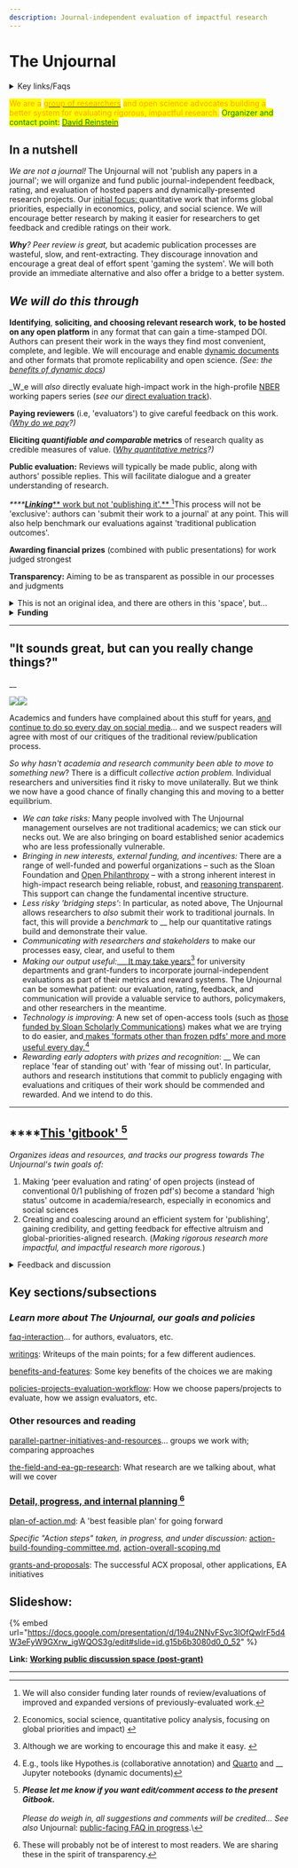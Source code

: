 ```yaml
---
description: Journal-independent evaluation of impactful research
---
```


# The Unjournal

<details>

<summary>Key links/Faqs</summary>

* ****[Guidelines for Evaluators](policies-projects-evaluation-workflow/evaluation/guidelines-for-evaluators/)

<!---->

* [benefits-and-features](benefits-and-features/ "mention")

<!---->

* [Key writings (outlining/presenting the proposal)](readme/writings/)

<!---->

* [Slide deck](https://docs.google.com/presentation/d/194u2NNvFSvc3IOfQwIrF5d4W3eFyW9GXrw\_igWQOS3g/edit#slide=id.g15b6b3080d0\_0\_52)

<!---->

* ['Why would researchers want to submit their work' (a top FAQ)](faq-interaction/for-researchers-authors.md#why-should-researchers-and-groups-submit-their-work-to-and-engage-with-the-unjournal)

</details>

<mark style="color:orange;">We are a</mark> [<mark style="color:orange;">group of researchers</mark>](readme/discussion-team/who-are-we-our-team/) <mark style="color:orange;">and open science advocates building a better system for evaluating rigorous, impactful research.</mark> <mark style="color:green;">Organizer and contact point:</mark> [<mark style="color:green;">David Reinstein</mark>](http://davidreinstein.org)<mark style="color:green;"></mark>

## In a nutshell&#x20;

_We are not a journal!_ The Unjournal will not 'publish any papers in a journal'; we will organize and fund public journal-independent feedback, rating, and evaluation of hosted papers and dynamically-presented research projects. Our [initial focus: ](policies-projects-evaluation-workflow/considering-projects/)quantitative work that informs global priorities, especially in economics, policy, and social science. We will encourage better research by making it easier for researchers to get feedback and credible ratings on their work.

_**Why**? Peer review is great,_ but academic publication processes are wasteful, slow, and rent-extracting. They discourage innovation and encourage a great deal of effort spent 'gaming the system'. We will both provide an immediate alternative and also offer a bridge to a better system.



## _**We will do this through**_

**Identifying**, **soliciting, and choosing relevant research work,** **to be hosted on any open platform** in any format that can gain a time-stamped DOI. Authors can present their work in the ways they find most convenient, complete, and legible. We will encourage and enable [dynamic documents](https://berkeley-scf.github.io/tutorial-dynamic-docs/) and other formats that promote replicability and open science. _(See: the_ [_benefits of dynamic docs_](https://effective-giving-marketing.gitbook.io/unjournal-x-ea-and-global-priorities-research/benefits-and-features/benefits-of-dynamic-documents)_)_

_W_e will _also_ directly evaluate high-impact work in the high-profile [NBER](https://www.nber.org/papers?page=1\&perPage=50\&sortBy=public\_date) working papers series (_see our_ [direct evaluation track](policies-projects-evaluation-workflow/considering-projects/direct-evaluation-track.md)).&#x20;

**Paying reviewers** (i.e, 'evaluators') to give careful feedback on this work.  _(_[_Why do we pay_](https://effective-giving-marketing.gitbook.io/unjournal-x-ea-and-global-priorities-research/policies-projects-evaluation-workflow/why-pay-evaluators-reviewers)_?)_

**Eliciting **_**quantifiable and comparable**_** metrics** of research quality as credible measures of value.  ([_Why quantitative metrics_](https://effective-giving-marketing.gitbook.io/unjournal-x-ea-and-global-priorities-research/policies-projects-evaluation-workflow/evaluation/guidelines-for-evaluators/why-these-guidelines#why-numerical-ratings)_?)_

**Public evaluation:** Reviews will typically be made public, along with authors' possible replies. This will facilitate dialogue and a greater understanding of research.

_****_[_**Linking**_** work but not 'publishing it'.** ](#user-content-fn-1)[^1]This process will not be 'exclusive': authors can 'submit their work to a journal' at any point. This will also help benchmark our evaluations against 'traditional publication outcomes'.&#x20;

**Awarding financial prizes** (combined with public presentations) for work judged strongest

**Transparency:** Aiming to be as transparent as possible in our processes and judgments

<details>

<summary>This is not an original idea, and there are others in this 'space', but...</summary>

For example, this proposal is closely related to Elife's ["Publish, Review, Curate" model](https://elifesciences.org/articles/64910); see their updated (Oct 2022) model [here](https://elifesciences.org/inside-elife/54d63486/elife-s-new-model-changing-the-way-you-share-your-research). (However, we cover a different research focus, and make some different choices, discussed below.)\
\
Below, we discuss other [parallel-partner-initiatives-and-resources](parallel-partner-initiatives-and-resources/ "mention"), many of whom we hope to work with. However, we think we are the only group funded to do this in this [particular research area/focus](#user-content-fn-2)[^2]. We are also taking a different approach to previous efforts, including funding evaluation (see [why-pay-evaluators-reviewers.md](policies-projects-evaluation-workflow/evaluation/why-pay-evaluators-reviewers.md "mention")) and asking for quantified ratings and predictions (see [guidelines-for-evaluators](policies-projects-evaluation-workflow/evaluation/guidelines-for-evaluators/ "mention")).

</details>

<details>

<summary><strong>Funding</strong></summary>

Our current funding comes from [acx-ltff-grant-proposal-as-submitted-successfull](grants-and-proposals/acx-ltff-grant-proposal-as-submitted-successfull/ "mention") grant (ACX passed it to the Long Term Future Fund, who awarded it). This funding will run out in February 2023\
\
We have submitted some other grant applications. E.g., see our u_nsuccessful:_ [_FTX application HERE_](grants-and-proposals/unsuccessful-applications/ftx-future-fund-for-further-funding-unsuccessful.md)_,_ other grant applications are linked below. We are sharing these in the spirit of transparency.\
__\
_We are still seeking more funding, several applications are pending._

</details>

****

## **"It sounds great, but can you really change things?"**

__

![](https://lh5.googleusercontent.com/HN1Kx8arVLnBNHhANsxlopEdxxlpOCOQEsMn3H4lhser-dC69B8ds1NXbJL2Y2NZ\_kPn-pjzP-T6TooGV0qPf9Vf0SNIXfmPymqZFUDbEJLiL0fvAzQ-Pr93gb3uudHkw62TOrEF6x6\_1XswN2z3CGusk9AcO2DG7paUkIWhB5-BB4w6RxPuYQplBjpQQC-b)![](https://lh6.googleusercontent.com/fF\_YDvF49H4pgDeK80bvybGMFYV1KFYf-yQ5oZbCorO\_WMbQqfLFUXDgNGTdalkAJp52nFuvyL2Z4haKwfnAkVcxZ5JyaM1t2jVt9R8oYT7-h6uR73PPoc1XZncQ0QgyXE-M6Famb0TX8mLp4BV2UuI-7vrRgvbiVltOdrywyV67zZIwzlpwDeLfKTt1E0U5)

Academics and funders have complained about this stuff for years, [and continue to do so every day on social media](https://docs.google.com/presentation/d/194u2NNvFSvc3IOfQwIrF5d4W3eFyW9GXrw\_igWQOS3g/edit#slide=id.g15b6b3080d0\_0\_528)... and we suspect readers will agree with most of our critiques of the traditional review/publication process.

_So why hasn't academia and research community been able to move to something new_? There is a difficult _collective action problem._ Individual researchers and universities find it risky to move unilaterally. But we think we now have a good chance of finally changing this and moving to a better equilibrium.&#x20;

* _We can take risks:_ Many people involved with The Unjournal management ourselves are not traditional academics; we can stick our necks out. We are also bringing on board established senior academics who are less professionally vulnerable.
* _Bringing in new interests, external funding, and incentives:_ There are a range of well-funded and powerful organizations – such as the Sloan Foundation and [Open Philanthropy](https://www.openphilanthropy.org/) – with a strong inherent interest in high-impact research being reliable, robust, and [reasoning transparent](https://www.openphilanthropy.org/research/reasoning-transparency/). This support can change the fundamental incentive structure.
* _Less risky 'bridging steps'_: In particular, as noted above, The Unjournal allows researchers to _also_ submit their work to traditional journals. In fact, this will provide a _benchmark_ to __ help our quantitative ratings build and demonstrate their value.&#x20;
* _Communicating with researchers and stakeholders_ to make our processes easy, clear, and useful to them
* _Making our output useful:_[ __ It may take years](#user-content-fn-3)[^3] for university departments and grant-funders to incorporate journal-independent evaluations as part of their metrics and reward systems.  The Unjournal can be somewhat patient: our evaluation, rating, feedback, and communication will provide a valuable service to authors, policymakers, and other researchers in the meantime.&#x20;
* _Technology is improving:_ A new set of open-access tools (such as [those funded by Sloan Scholarly Communications](https://sloan.org/grants-database?setsubprogram=9)) makes what we are trying to do easier, and[ makes 'formats other than frozen pdfs' more and more useful every day.](#user-content-fn-4)[^4]
* _Rewarding early adopters with prizes and recognition_: __ We can replace 'fear of standing out' with 'fear of missing out'. In particular, authors and research institutions that commit to publicly engaging with evaluations and critiques of their work should be commended and rewarded. And we intend to do this.

****

## ****[**This 'gitbook'** ](#user-content-fn-5)[^5]

_Organizes ideas and resources, and tracks our progress towards The Unjournal's twin goals of:_

1. Making ‘peer evaluation and rating’ of open projects (instead of conventional 0/1 publishing of frozen pdf's) become a standard 'high status' outcome in academia/research, especially in economics and social sciences
2. Creating and coalescing around an efficient system for 'publishing', gaining credibility, and getting feedback for effective altruism and global-priorities-aligned research. (_Making rigorous research more impactful, and impactful research more rigorous._)

<details>

<summary>Feedback and discussion </summary>

\
**Discussion space:** I've set up a post-grant "'Unjournal'": <mark style="background-color:orange;">Action plan discussion space"</mark> [<mark style="background-color:orange;">HERE</mark>](https://docs.google.com/document/d/1Ojb3a2X12av3c97wezYD6zLRkdo1xlx5r21cblf11JY/edit?usp=sharing)<mark style="background-color:orange;">.</mark> 25 Jun 2022 update: I have not kept the above discussion space fully updated.

_**Please let me know if you want edit/comment access to the present Gitbook.**_\
\
_Please do weigh in, all suggestions and comments will be credited... See also_ Unjournal: [public-facing FAQ in progress](https://docs.google.com/document/d/1czeeaLFg9BcsCOJLHYxvnym5icvwmOEtQyEGuc8aaXA/edit).\


</details>

## Key sections/subsections

### _Learn more about The Unjournal, our goals and policies_&#x20;

[faq-interaction](faq-interaction/ "mention")... for authors, evaluators, etc.

[writings](readme/writings/ "mention"): Writeups of the main points; for a few different audiences.

[benefits-and-features](benefits-and-features/ "mention"): Some key benefits of the choices we are making

[policies-projects-evaluation-workflow](policies-projects-evaluation-workflow/ "mention"): How we choose papers/projects to evaluate, how we assign evaluators, etc.



### Other resources and reading

[parallel-partner-initiatives-and-resources](parallel-partner-initiatives-and-resources/ "mention")... groups we work with; comparing approaches

[the-field-and-ea-gp-research](the-field-and-ea-gp-research/ "mention"): What research are we talking about, what will we cover



### [Detail, progress, and internal planning ](#user-content-fn-6)[^6]

[plan-of-action.md](readme/discussion-team/plan-of-action.md "mention"): A 'best feasible plan' for going forward

_Specific "Action steps" taken, in progress, and under discussion:_ [action-build-founding-committee.md](action-and-progress/action-build-founding-committee.md "mention"), [action-overall-scoping.md](management-tech-details-discussion/action-overall-scoping.md "mention")

[grants-and-proposals](grants-and-proposals/ "mention"): The successful ACX proposal, other applications, EA initiatives



## Slideshow:

{% embed url="https://docs.google.com/presentation/d/194u2NNvFSvc3IOfQwIrF5d4W3eFyW9GXrw_igWQOS3g/edit#slide=id.g15b6b3080d0_0_52" %}

**Link:** [**Working public discussion space (post-grant)**](https://docs.google.com/document/d/1Ojb3a2X12av3c97wezYD6zLRkdo1xlx5r21cblf11JY/edit?usp=sharing)

***

[^1]: We will also consider funding later rounds of review/evaluations of improved and expanded versions of previously-evaluated work.

[^2]: Economics, social science, quantitative policy analysis, focusing on global priorities and impact)&#x20;

[^3]: Although we are working to encourage this and make it easy.&#x20;

[^4]: E.g., tools like Hypothes.is (collaborative annotation) and [Quarto](https://www.quarto.org) and __ Jupyter notebooks (dynamic documents)



[^5]: _**Please let me know if you want edit/comment access to the present Gitbook.**_\
    \
    _Please do weigh in, all suggestions and comments will be credited... See also_ Unjournal: [public-facing FAQ in progress](https://docs.google.com/document/d/1czeeaLFg9BcsCOJLHYxvnym5icvwmOEtQyEGuc8aaXA/edit).\


[^6]: These will probably not be of interest to most readers. We are sharing these in the spirit of transparency.
